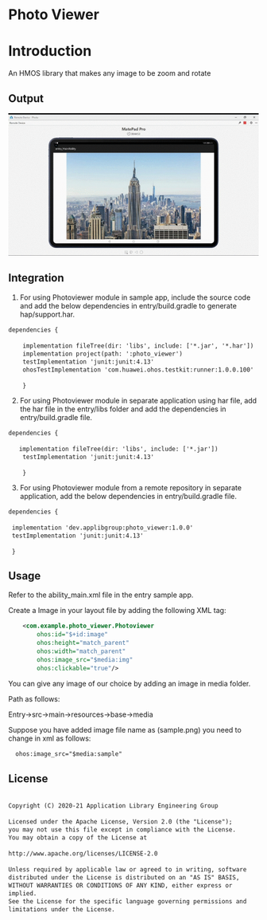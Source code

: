 
# Photo Viewer

# Introduction

An HMOS library that makes any image to be zoom and rotate

## Output

<img src="photoviewer (online-video-cutter.com).gif" width="800">



## Integration

1. For using Photoviewer module in sample app, include the source code and add the below dependencies in entry/build.gradle to generate hap/support.har.
```
dependencies {

    implementation fileTree(dir: 'libs', include: ['*.jar', '*.har'])
    implementation project(path: ':photo_viewer')
    testImplementation 'junit:junit:4.13'
    ohosTestImplementation 'com.huawei.ohos.testkit:runner:1.0.0.100'
    
    }
```
2. For using Photoviewer module in separate application using har file, add the har file in the entry/libs folder and add the dependencies in entry/build.gradle file.
```
dependencies {

   implementation fileTree(dir: 'libs', include: ['*.jar'])
    testImplementation 'junit:junit:4.13'
    
    }
```
3. For using Photoviewer module from a remote repository in separate application, add the below dependencies in entry/build.gradle file.
```
dependencies {

 implementation 'dev.applibgroup:photo_viewer:1.0.0'
 testImplementation 'junit:junit:4.13'
 
 }
```

## Usage

Refer to the ability_main.xml file in the entry sample app.

Create a Image in your layout file by adding the following XML tag:

``` xml
    <com.example.photo_viewer.Photoviewer
        ohos:id="$+id:image"
        ohos:height="match_parent"
        ohos:width="match_parent"
        ohos:image_src="$media:img"
        ohos:clickable="true"/>
```
You can give any image of our choice by adding an image in media folder.

Path as follows:

Entry->src->main->resources->base->media

Suppose you have added image file name as (sample.png) you need to change in xml as follows:
``` xml
  ohos:image_src="$media:sample"
```

## License
```

Copyright (C) 2020-21 Application Library Engineering Group

Licensed under the Apache License, Version 2.0 (the "License");
you may not use this file except in compliance with the License.
You may obtain a copy of the License at

http://www.apache.org/licenses/LICENSE-2.0

Unless required by applicable law or agreed to in writing, software
distributed under the License is distributed on an "AS IS" BASIS,
WITHOUT WARRANTIES OR CONDITIONS OF ANY KIND, either express or implied.
See the License for the specific language governing permissions and
limitations under the License.


```
